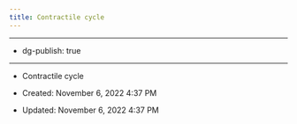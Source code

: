 ```yaml
---
title: Contractile cycle
---
```


- --

- dg-publish: true

- --

- Contractile cycle

- Created: November 6, 2022 4:37 PM

- Updated: November 6, 2022 4:37 PM
